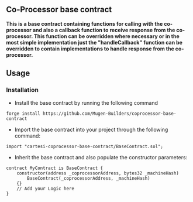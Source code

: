 ## Co-Processor base contract

**This is a base contract containing functions for calling with the co-processor and also a callback function to receive response from the co-processor. This function can be overridden where necessary or in the most simple implementation just the "handleCallback" function can be overridden to contain implementations to handle response from the co-processor.**

## Usage

### Installation

- Install the base contract by running the following command

```shell
forge install https://github.com/Mugen-Builders/coprocessor-base-contract
```

- Import the base contract into your project through the following command:

```solidity
import "cartesi-coprocessor-base-contract/BaseContract.sol";
```

- Inherit the base contract and also populate the constructor parameters:

```solidity
contract MyContract is BaseContract {
    constructor(address _coprocessorAddress, bytes32 _machineHash)
        BaseContract(_coprocessorAddress, _machineHash)
    {}
    // Add your Logic here
}
```
